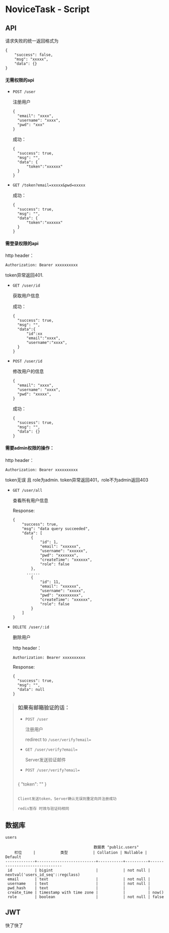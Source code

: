 # NoviceTask - Script

## API

请求失败的统一返回格式为

```
{
	"success": false,
	"msg": "xxxxx",
	"data": {}
}
```

#### 无需权限的api

- `POST /user`

  注册用户

  ```
  {
  	"email": "xxxx",
  	"username": "xxxx",
  	"pwd": "xxx"
  }
  ```

  成功：

  ```
  {
  	"success": true,
  	"msg": "",
  	"data": {
  		"token":"xxxxxx"
  	}
  }
  ```

- `GET /token?email=xxxxx&pwd=xxxxx`

  成功：

  ```
  {
  	"success": true,
  	"msg": "",
  	"data": {
  		"token":"xxxxxx"
  	}
  }
  ```

#### 需登录权限的api

http header：

```
Authorization: Bearer xxxxxxxxxx
```

token异常返回401.

- `GET /user/id`

  获取用户信息

  成功：

  ```
  {
  	"success": true,
  	"msg": "",
  	"data":{
  		"id":xx
  		"email":"xxxx",
  		"username":"xxxx",
  	}
  }
  ```


- `POST /user/id`

  修改用户的信息

  ```
  {
  	"email": "xxxx",
  	"username": "xxxx",
  	"pwd": "xxxxx",
  }
  ```
  
  成功：

  ```
  {
  	"success": true,
  	"msg": "",
  	"data": {}
  }
  ```
  

#### 需要admin权限的操作：

http header：

```
Authorization: Bearer xxxxxxxxxx
```

token无误 且 role为admin. token异常返回401，role不为admin返回403

- `GET /user/all`

  查看所有用户信息

  Response:

  ```
  {
      "success": true,
      "msg": "data query succeeded",
      "data": [
          {
              "id": 1,
              "email": "xxxxxx",
              "username": "xxxxxx",
              "pwd": "xxxxxxx",
              "createTime": "xxxxxx",
              "role": false
          },
  		......
          {
              "id": 11,
              "email": "xxxxxx",
              "username": "xxxxx",
              "pwd": "xxxxxxxxx",
              "createTime": "xxxxxx",
              "role": false
          }
      ]
  }
  ```

- `DELETE /user/:id`

  删除用户

  http header：

  ```
  Authorization: Bearer xxxxxxxxxx
  ```

  Response:

  ```
  {
  	"success": true,
  	"msg": "",
  	"data": null
  }
  ```

> ### 如果有邮箱验证的话：
>
> - `POST /user`
>
>   注册用户
>
>   redirect to `/user/verify?email=`
>
> - `GET /user/verify?email=`
>
>   Server发送验证邮件
>
> - `POST /user/verify?email=`
>
>   ```
>  {
>   	"token": ""
>   }
>   ```
> 
>   Client发送token，Server确认无误则重定向并注册成功 
>
>   redis暂存 时效与验证码相同

## 数据库

`users`

```
                                       数据表 "public.users"
    栏位     |           类型           | Collation | Nullable |              Default
-------------+--------------------------+-----------+----------+-------------------------------
 id          | bigint                   |           | not null | nextval('users_id_seq'::regclass)
 email       | text                     |           | not null |
 username    | text                     |           | not null |
 pwd_hash    | text                     |           |          |
 create_time | timestamp with time zone |           |          | now()
 role        | boolean                  |           | not null | false

```

## JWT

快了快了

